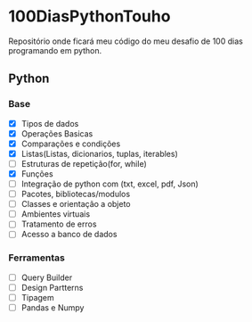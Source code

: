 # 100DiasPythonTouho
Repositório onde ficará meu código do meu desafio de 100 dias programando em python.

## Python
### Base
- [x] Tipos de dados
- [x] Operações Basicas
- [x] Comparações e condições
- [x] Listas(Listas, dicionarios, tuplas, iterables)
- [ ] Estruturas de repetição(for, while)
- [x] Funções
- [ ] Integração de python com (txt, excel, pdf, Json)
- [ ] Pacotes, bibliotecas/modulos
- [ ] Classes e orientação a objeto
- [ ] Ambientes virtuais
- [ ] Tratamento de erros
- [ ] Acesso a banco de dados
### Ferramentas
- [ ] Query Builder
- [ ] Design Partterns
- [ ] Tipagem
- [ ] Pandas e Numpy
### 
